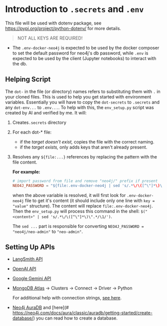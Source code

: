 # Introduction to `.secrets` and `.env`

This file will be used with dotenv package, see https://pypi.org/project/python-dotenv/ for more details.

> NOT ALL KEYS ARE REQUIRED!

- The `.env-docker-neo4j` is expected to be used by the docker composer to set the default password for neo4j's db password, while `.env` is expected to be used by the client (Jupyter notebooks) to interact with the db.


## Helping Script

The `dot-` in the file (or directory) names refers to substituting them with `.` in your cloned files. This is used to help you get started with environment variables.
Essentially you will have to copy the `dot-secrets` to `.secrets` and any `dot-env...` to `.env...`. To help with this, the `env_setup.py` script was created by AI and verified by me. It will:

1. Creates`.secrets` directory

2. For each dot-* file:
    - if the _target doesn't exist,_ copies the file with the correct naming.
    - if the _target exists,_ only adds keys that aren't already present.

3. Resolves any `${file:...}` references by replacing the pattern with the file content.
    
    **For example:**

    ```toml
    # import password from file and remove "neo4j/" prefix if present
    NEO4J_PASSWORD = "${file:.env-docker-neo4j | sed 's/.*\/\([^\"]*\)\".*/\1/'}"
    ```
    when the above variable is resolved, it will first look for `.env-docker-neo4j` file to get it's content (it should include only one line with `key = "value"` structure). The content will replace `file:.env-docker-neo4j`. Then the `env_setup.py` will process this command in the shell: `$("<content>" | sed 's/.*\/\([^\"]*\)\".*/\1/')`.
    
    The `sed ...` part is responsible for converting `NEO4J_PASSWORD = "neo4j/neo-admin"` to `"neo-admin"`.

## Setting Up APIs

- [LangSmith API](https://smith.langchain.com)
- [OpenAI API](https://platform.openai.com/api-keys)
- [Google Gemini API](https://ai.dev)
- [MongoDB Atlas](https://cloud.mongodb.com) -> Clusters -> Connect -> Driver -> Python

  For additional help with connection strings, [see here](https://www.mongodb.com/docs/atlas/troubleshoot-connection/#special-characters-in-connection-string-password).
- [Neo4j AuraDB](https://console.neo4j.io) and [here](# https://neo4j.com/docs/aura/classic/auradb/getting-started/create-database/) you can read how to create a database.
